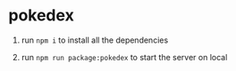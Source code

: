 # pokedex

1. run `npm i` to install all the dependencies

2. run `npm run package:pokedex` to start the server on local
